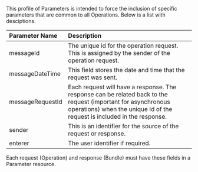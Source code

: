This profile of Parameters is intended to force the inclusion of specific parameters that are common to all Operations.  Below is a list with desciptions.

Parameter Name | Description |
:--- | :---
messageId | The unique id for the operation request.  This is assigned by the sender of the operation request.
messageDateTime | This field stores the date and time that the request was sent.
messageRequestId | Each request will have a response.  The response can be related back to the request (important for asynchronous operations) when the unique Id of the request is included in the response.
sender | This is an identifier for the source of the request or response.
enterer | The user identifier if required.

Each request (Operation) and response (Bundle) must have these fields in a Parameter resource.

